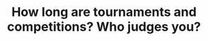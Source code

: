---
title: How long are tournaments and competitions? Who judges you?
answer: | 
  Tournaments usually last two to three days. They are always held on weekends.
  During a tournament, we compete in four trials. Each trial will last a minimum
  of two hours and no more than three hours. We're judged by law students, practicing
  attorneys, judges, and, at the National Tournament, even State Supreme Court Justices!
---